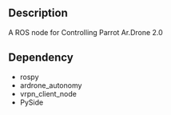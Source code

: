 ## Description
A ROS node for Controlling Parrot Ar.Drone 2.0

## Dependency
 - rospy
 - ardrone_autonomy
 - vrpn_client_node
 - PySide
